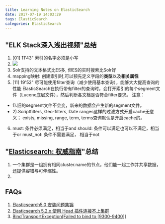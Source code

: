 ```yaml
---
title: Learning Notes on ElasticSearch
date: 2017-07-19 14:03:29
tags: ElasticSearch
categories: ElasticSearch
---
```

## "ELK Stack深入浅出视频"总结
1. [01] 11'43"
索引的名字必须是小写
2. ![](./mysql_vs_ES.png)
3. Solr支持的文本格式比ES多, 但ES的实时搜索比Solr好
4. mapping映射: 创建索引时,可以预先定义字段的**类型**以及**相关属性**
5. [11] 19'52"
尽可能使用filter查询（减少使用基本查询），能够大大提高查询的性能
ElasticSearch在执行带有filter的查询时，会打开索引的每个segment文件（Lucene底层文件），然后判断各文档是否符合filter要求。
注意：
 + 1).旧的segment文件不会变，新来的数据会产生新的segment文件。
 + 2).Scriptfilters, Geo-filters, Date ranges这样的过滤方式开启cache无意义； exists, missing, range, term, terms查询默认是开启cache的。

6. must: 条件必须满足，相当于and
   should: 条件可以满足也可以不满足，相当于or
   must_not: 条件不需要满足， 相当于not

## "[Elasticsearch: 权威指南](https://www.elastic.co/guide/cn/elasticsearch/guide/current/index.html)"总结
1. 一个集群是一组拥有相同cluster.name的节点，他们能一起工作并共享数据，还提供容错与可伸缩性。
2. 


## FAQs
1. [Elasticsearch5.0 安装问题集锦](http://www.cnblogs.com/sloveling/p/elasticsearch.html)
2. [Elasticsearch 5.2.x 使用 Head 插件连接不上集群](http://www.cnblogs.com/zklidd/p/6433123.html)
3. [BindTransportException[Failed to bind to [9300-9400]]](https://discuss.elastic.co/t/bindtransportexception-failed-to-bind-to-9300-9400/65443)

